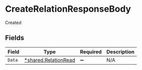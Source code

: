 # CreateRelationResponseBody

Created


## Fields

| Field                                                       | Type                                                        | Required                                                    | Description                                                 |
| ----------------------------------------------------------- | ----------------------------------------------------------- | ----------------------------------------------------------- | ----------------------------------------------------------- |
| `Data`                                                      | [*shared.RelationRead](../../models/shared/relationread.md) | :heavy_minus_sign:                                          | N/A                                                         |